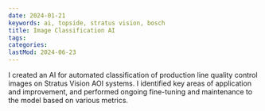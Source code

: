 ```yaml
---
date: 2024-01-21
keywords: ai, topside, stratus vision, bosch
title: Image Classification AI
tags:
categories:
lastMod: 2024-06-23
---
```

I created an AI for automated classification of production line quality control images on Stratus Vision AOI systems. I identified key areas of application and improvement, and performed ongoing fine-tuning and maintenance to the model based on various metrics.
